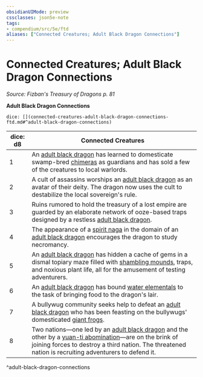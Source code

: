 ```yaml
---
obsidianUIMode: preview
cssclasses: json5e-note
tags:
- compendium/src/5e/ftd
aliases: ["Connected Creatures; Adult Black Dragon Connections"]
---
```

# Connected Creatures; Adult Black Dragon Connections
*Source: Fizban's Treasury of Dragons p. 81* 

**Adult Black Dragon Connections**

`dice: [](connected-creatures-adult-black-dragon-connections-ftd.md#^adult-black-dragon-connections)`

| dice: d8 | Connected Creatures |
|----------|---------------------|
| 1 | An [adult black dragon](5E2014官方资源/bestiary/dragon/adult-black-dragon.md) has learned to domesticate swamp-bred [chimeras](5E2014官方资源/bestiary/monstrosity/chimera.md) as guardians and has sold a few of the creatures to local warlords. |
| 2 | A cult of assassins worships an [adult black dragon](5E2014官方资源/bestiary/dragon/adult-black-dragon.md) as an avatar of their deity. The dragon now uses the cult to destabilize the local sovereign's rule. |
| 3 | Ruins rumored to hold the treasury of a lost empire are guarded by an elaborate network of ooze-based traps designed by a restless [adult black dragon](5E2014官方资源/bestiary/dragon/adult-black-dragon.md). |
| 4 | The appearance of a [spirit naga](5E2014官方资源/bestiary/monstrosity/spirit-naga.md) in the domain of an [adult black dragon](5E2014官方资源/bestiary/dragon/adult-black-dragon.md) encourages the dragon to study necromancy. |
| 5 | An [adult black dragon](5E2014官方资源/bestiary/dragon/adult-black-dragon.md) has hidden a cache of gems in a dismal topiary maze filled with [shambling mounds](5E2014官方资源/bestiary/plant/shambling-mound.md), traps, and noxious plant life, all for the amusement of testing adventurers. |
| 6 | An [adult black dragon](5E2014官方资源/bestiary/dragon/adult-black-dragon.md) has bound [water elementals](5E2014官方资源/bestiary/elemental/water-elemental.md) to the task of bringing food to the dragon's lair. |
| 7 | A bullywug community seeks help to defeat an [adult black dragon](5E2014官方资源/bestiary/dragon/adult-black-dragon.md) who has been feasting on the bullywugs' domesticated [giant frogs](5E2014官方资源/bestiary/beast/giant-frog.md). |
| 8 | Two nations—one led by an [adult black dragon](5E2014官方资源/bestiary/dragon/adult-black-dragon.md) and the other by a [yuan-ti abomination](5E2014官方资源/bestiary/monstrosity/yuan-ti-abomination.md)—are on the brink of joining forces to destroy a third nation. The threatened nation is recruiting adventurers to defend it. |
^adult-black-dragon-connections